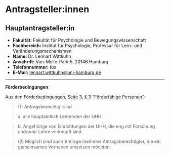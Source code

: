 # Antragsteller:innen

## Hauptantragsteller:in

- **Fakultät:** Fakultät für Psychologie und Bewegungswissenschaft
- **Fachbereich:** Institut für Psychologie, Professur für Lern- und Veränderungsmechanismen
- **Name:** Dr. Lennart Wittkuhn
- **Anschrift:** Von-Melle-Park 5, 20146 Hamburg
- **Telefonnummer:** tba
- **E-Mail:** [lennart.wittkuhn@uni-hamburg.de](mailto:lennart.wittkuhn@uni-hamburg.de)

<!---
## Mitantragsteller:in

- **Fakultät:** Fakultät für Psychologie und Bewegungswissenschaft
- **Fachbereich:** Institut für Psychologie, Professur für Lern- und Veränderungsmechanismen
- **Name:** Prof. Dr. Nicolas Schuck
- **Anschrift:** Von-Melle-Park 5, 20146 Hamburg
- **Telefonnummer:** tba
- **E-Mail:** [nicolas.schuck@uni-hamburg.de](mailto:nicolas.schuck@uni-hamburg.de)
-->

---

**Förderbedingungen**:

Aus den [Förderbedingungen, Seite 3, § 3 "Förderfähige Personen"](https://www.isa.uni-hamburg.de/ddlitlab/data-literacy-lehrlabor/projektfoerderung/ausschreibung-dle-lehrlabor-23.pdf):

> (1) Antragsberechtigt sind

> a. alle hauptamtlich Lehrenden der UHH.

> b. Angehörige von Einrichtungen der UHH, die eng mit Forschung und/oder Lehre verknüpft sind.

> (2) Möglich sind auch Anträge mehrerer Antragsberechtigter, die ein gemeinsames Vorhaben umsetzen möchten.